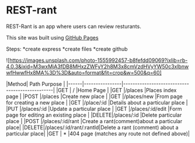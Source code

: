 # REST-rant
REST-Rant is an app where users can review resturants.

This site was built using [GitHub Pages](https://pages.github.com/)

Steps: 
*create express
*create files
*create github

![https://images.unsplash.com/photo-1555992457-b8fefdd09069?ixlib=rb-4.0.3&ixid=M3wxMjA3fDB8MHxzZWFyY2h8M3x8cmVzdHVyYW50c3xlbnwwfHwwfHx8MA%3D%3D&auto=format&fit=crop&w=500&q=60]

|Method|  Path            Purpose                                        |
|------|----------------|------------------------------------------------|
|GET   |  /               |Home Page                                     |
|GET   |/places           |Places index page                             |
|POST  |/places           |Create new place                              |
|GET   |/places/new       |From page for creating a new place            |
|GET   |/place/:id        |Details about a particular place              |
|PUT   |/places/:id       |Update a particular place                     |
|GET   |/places/:id/edit  |Form page for editing an existing place       |
|DELETE|/places/:id       |Delete particular place                       |
|POST  |/places/:id/rant  |Create a rant(comment)about a particular place|
|DELETE|/places/:id/rant/:rantId|Delete a rant (comment) about a particular place|
|GET   |  *                |404 page (matches any route not defined above)|

